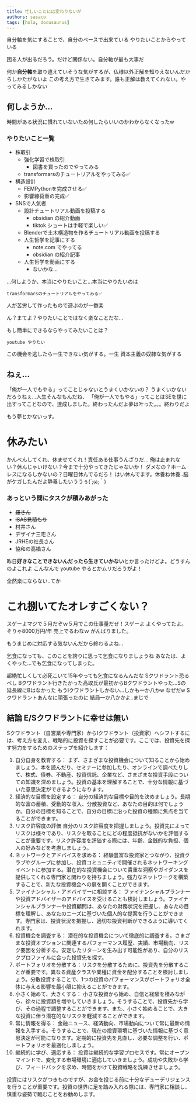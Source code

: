 ```yaml
---
title: 忙しいことには変わりないが
authors: sasaco
tags: [hola, docusaurus]
---
```


自分軸を気にすることで、自分のペースで出来ている
やりたいことからやっている

困る人が出るだろう。だけど関係ない。自分軸が最も大事だ

何か**自分軸**を取り違えていそうな気がするが、仏様以外正解を知りえないんだからしかたがないよ
この考え方で生きてみます。誰も正解は教えてくれない。やってみるしかない

## 何しようか...
時間がある状況に慣れていないため何したらいいのかわからなくなったw

### やりたいこと一覧

- 株取引
	- 強化学習で株取引
		- 図書を買ったのでやってみる
	- transformarsのチュートリアルをやってみる✅
- 構造設計
	- FEMPythonを完成させる✅
	- 影響線荷重の完成✅
- SNSで人気者
	- 設計チュートリアル動画を投稿する
		- obsidian の紹介動画
		- tiktok ショートは手軽で楽しい✅
	- Blenderで土木構造物を作るチュートリアル動画を投稿する
	- 人生哲学を記事にする
		- note.com でやってる
		- obsidian の紹介記事
	- 人生哲学を動画にする
		- ないかな...


...何しようか、本当にやりたいこと...本当にやりたいのは
```
transformarsのチュートリアルをやってみる✅
```
人が苦労して作ったもので遊ぶのが一番楽

ん？まてよ？やりたいことではなく楽なことだな...

もし簡単にできるならやってみたいことは？
```
youtube やりたい
```

この機会を逃したら一生できない気がする。一生 資本主義の奴隷な気がする


## ねぇ...
「俺が一人でもやる」ってことじゃないとうまくいかないの？
うまくいかないだろうねぇ...人生そんなもんだね、
「俺が一人でもやる」ってことはSEを世に出すってことなので、達成しました。終わったんだよ夢は叶った。。。終わりだよ

もう夢とかないっす。

# 休みたい
かんべんしてくれ、休ませてくれ！責任ある仕事うんざりだ...
俺は止まれない？休んじゃいけない？今まで十分やってきたじゃないか！
ダメなの？ホームレスになるしかないの？日曜日休んでるだろ！
はい休んでます。休養ね休養..脳がケガしたんだよ静養したいううぅ(´;ω;｀)

### あっという間にタスクが積みあがった

- ~~羅さん~~
- ~~ISAS見積もり~~
- 村井さん
- デザイナ三宅さん
- JRHEの社長さん
- 協和の高橋さん

昨日**好きなことできないんだったら生きていかない**とか言ったけどよ。どうすんのよこれよ
こんなんで youtube やるとかムリだろうがよ！

全然楽にならない..てか
# これ捌いてたオレすごくない？
スゲーよマジで５月だぞｗ５月でこの仕事量だぜ！スゲーよ
よくやってたよ。そりゃ8000万円/年 売上でるわなｗ がんばりました。

もうまじめに対応する気ないんだから終わるよね...

乞食になっても、このことを誇りに思って乞食になりましょうね
あなたは、よくやった...でも乞食になってしまった。

超絶忙しくして必死こいて15年やっても乞食になるんんだな Sクワドラント恐るべし
Bクワドラント行きたかった高取氏が最初からBクワドラントやった...Sの延長線にBはなかった
もうIクワドラントしかない...しかも一か八かw なぜだw Sクワドラントあんなに頑張ったのに
結局一か八かかよ..まじで

## 結論 E/Sクワドラントに幸せは無い

Sクワドラント（自営業や専門家）からIクワドラント（投資家）へシフトするには、考え方を変え、戦略的に投資を探すことが必要です。ここでは、投資先を探す努力をするためのステップを紹介します：

1. 自分自身を教育する： まず、さまざまな投資機会について知ることから始めましょう。本を読んだり、セミナーに参加したり、オンラインで調べたりして、株式、債券、不動産、投資信託、企業など、さまざまな投資手段についての知識を深めましょう。投資の基本を理解することで、十分な情報に基づいた意思決定ができるようになります。
2. 経済的な目標を設定する： 自分の経済的な目標や目的を決めましょう。長期的な富の蓄積、受動的な収入、分散投資など、あなたの目的は何でしょうか。自分の目標を知ることで、自分の目標に沿った投資の種類に焦点を当てることができます。
3. リスク許容度の評価 自分のリスク許容度を把握しましょう。投資先によってリスクは様々であり、リスクを取ることにどの程度抵抗がないかを評価することが重要です。リスク許容度を評価する際には、年齢、金銭的な負担、個人の好みなどを考慮しましょう。
4. ネットワークとアドバイスを求める： 経験豊富な投資家とつながり、投資クラブやグループに参加し、投資コミュニティで開催されるネットワーキングイベントに参加する。潜在的な投資機会について貴重な洞察やガイダンスを提供してくれる専門家と関わりを持ちましょう。強力なネットワークを構築することで、新たな投資機会への扉を開くことができます。
5. ファイナンシャル・アドバイザーに相談する： ファイナンシャルプランナーや投資アドバイザーのアドバイスを受けることも検討しましょう。ファイナンシャルプランナーや投資顧問は、あなたの財務状況を把握し、あなたの目標を理解し、あなたのニーズに基づいた個人的な提案を行うことができます。専門家は、投資状況を把握し、適切な投資判断ができるように導いてくれます。
6. 投資機会を調査する： 潜在的な投資機会について徹底的に調査する。さまざまな投資オプションに関連するパフォーマンス履歴、実績、市場動向、リスク要因を分析する。安定したリターンを生み出す可能性があり、自分のリスクプロファイルに合った投資先を探す。
7. ポートフォリオを分散する：リスクを分散するために、投資先を分散することが重要です。異なる資産クラスや業種に資金を配分することを検討しましょう。分散投資することで、1つの投資のパフォーマンスがポートフォリオ全体に与える影響を最小限に抑えることができます。
8. 小さく始めて、大きくする： 小さな投資から始め、自信と経験を積みながら、徐々に投資額を増やしていきましょう。そうすることで、投資先から学び、その過程で調整することができます。また、小さく始めることで、大きな投資に伴う潜在的なリスクを軽減することができます。
9. 常に情報を得る： 金融ニュース、経済動向、市場動向について常に最新の情報を入手する。そうすることで、現在の投資環境に基づいた情報に基づく意思決定が可能になります。定期的に投資先を見直し、必要な調整を行い、ポートフォリオを最適化しましょう。
10. 継続的に学び、適応する： 投資は継続的な学習プロセスです。常にオープンマインドで、変化する市場環境に適応していきましょう。成功や失敗から学び、フィードバックを求め、時間をかけて投資戦略を洗練させましょう。

投資にはリスクがつきものですが、お金を投じる前に十分なデューデリジェンスを行うことが重要です。投資の世界に足を踏み入れる際には、専門家に相談し、慎重な姿勢で臨むことをお勧めします。


